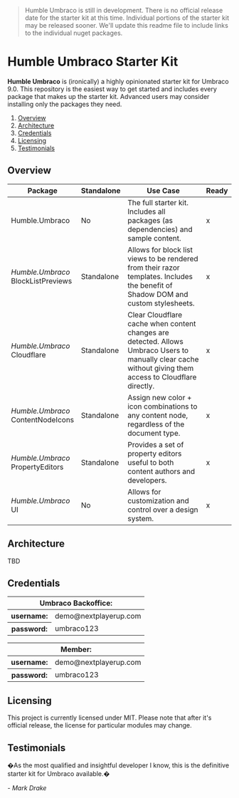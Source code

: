 > Humble Umbraco is still in development. There is no official release date for the starter kit at this time. Individual portions of the starter kit may be released sooner. We'll update this readme file to include links to the individual nuget packages.

# Humble Umbraco Starter Kit

**Humble Umbraco** is (ironically) a highly opinionated starter kit for Umbraco 9.0. This repository is the easiest way to get started and includes every package that makes up the starter kit. Advanced users may consider installing only the packages they need.

1. [Overview](#Overview)
2. [Architecture](#Architecture)
3. [Credentials](#Credentials)
4. [Licensing](#)
5. [Testimonials](#Testimonials])

## Overview

|Package|Standalone|Use Case|Ready
---|---|---|---
Humble.Umbraco|No|The full starter kit. Includes all packages (as dependencies) and sample content.|x
_Humble.Umbraco_<br>BlockListPreviews|Standalone|Allows for block list views to be rendered from their razor templates. Includes the benefit of Shadow DOM and custom stylesheets.|x
_Humble.Umbraco_<br>Cloudflare|Standalone|Clear Cloudflare cache when content changes are detected. Allows Umbraco Users to manually clear cache without giving them access to Cloudflare directly.|x
_Humble.Umbraco_<br>ContentNodeIcons|Standalone|Assign new color + icon combinations to any content node, regardless of the document type.|x
_Humble.Umbraco_<br>PropertyEditors|Standalone|Provides a set of property editors useful to both content authors and developers.|x
_Humble.Umbraco_<br>UI|No|Allows for customization and control over a design system.|x

## Architecture

TBD

## Credentials

<table>
<thead>
<tr><th colspan=2>Umbraco Backoffice:</th></tr>
</thead>
<tbody>
<tr><th>username:</th><td>demo@nextplayerup.com</td></tr>
<tr><th>password:</th><td>umbraco123</td></tr>
</tbody>
</table>

<table>
<thead>
<tr><th colspan=2>Member:</th></tr>
</thead>
<tbody>
<tr><th>username:</th><td>demo@nextplayerup.com</td></tr>
<tr><th>password:</th><td>umbraco123</td></tr>
</tbody>
</table>

## Licensing

This project is currently licensed under MIT. Please note that after it's official release, the license for particular modules may change.

## Testimonials

�As the most qualified and insightful developer I know, this is the definitive starter kit for Umbraco available.�

_- Mark Drake_